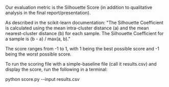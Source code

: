 Our evaluation metric is the Silhouette Score (in addition to qualitative analysis in the final report/presentation).

As described in the scikit-learn documentation: "The Silhouette Coefficient is calculated using the mean intra-cluster distance (a) and the mean nearest-cluster distance (b) for each sample. The Silhouette Coefficient for a sample is (b - a) / max(a, b)."

The score ranges from -1 to 1, with 1 being the best possible score and -1 being the worst possible score.

To run the scoring file with a simple-baseline file (call it results.csv) and display the score, run the following in a terminal:

python score.py --input results.csv